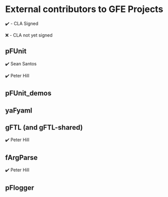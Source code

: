 # External contributors to GFE Projects

:heavy_check_mark: - CLA Signed

:x: - CLA not yet signed

## pFUnit

:heavy_check_mark: Sean Santos

:heavy_check_mark: Peter Hill

## pFUnit_demos

## yaFyaml

## gFTL (and gFTL-shared)

:heavy_check_mark: Peter Hill

## fArgParse

:heavy_check_mark: Peter Hill

## pFlogger





